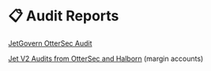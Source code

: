 # 📋 Audit Reports

[JetGovern OtterSec Audit](https://github.com/jet-lab/jet-governance/blob/master/reports/jet-governance-audit-public.pdf)

[Jet V2 Audits from OtterSec and Halborn](https://github.com/jet-lab/jet-v2/pull/232/files) (margin accounts)
